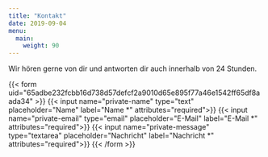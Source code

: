 ```yaml
---
title: "Kontakt"
date: 2019-09-04
menu:
  main:
    weight: 90
---
```


Wir hören gerne von dir und antworten dir auch innerhalb von 24 Stunden.

{{< form uid="65adbe232fcbb16d738d57defcf2a9010d65e895f77a46e1542ff65df8aada34" >}}
  {{< input name="private-name" type="text" placeholder="Name" label="Name *" attributes="required">}}
  {{< input name="private-email" type="email" placeholder="E-Mail" label="E-Mail *" attributes="required">}}
  {{< input name="private-message" type="textarea" placeholder="Nachricht" label="Nachricht *" attributes="required">}}
{{< /form >}}
